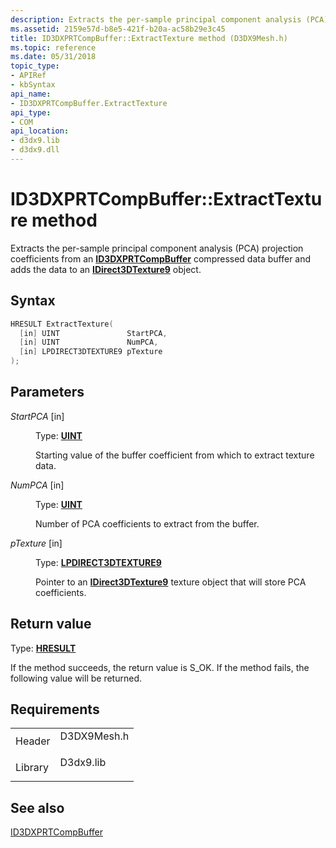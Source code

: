 ```yaml
---
description: Extracts the per-sample principal component analysis (PCA) projection coefficients from an ID3DXPRTCompBuffer compressed data buffer and adds the data to an IDirect3DTexture9 object.
ms.assetid: 2159e57d-b8e5-421f-b20a-ac58b29e3c45
title: ID3DXPRTCompBuffer::ExtractTexture method (D3DX9Mesh.h)
ms.topic: reference
ms.date: 05/31/2018
topic_type:
- APIRef
- kbSyntax
api_name:
- ID3DXPRTCompBuffer.ExtractTexture
api_type:
- COM
api_location:
- d3dx9.lib
- d3dx9.dll
---
```


# ID3DXPRTCompBuffer::ExtractTexture method

Extracts the per-sample principal component analysis (PCA) projection coefficients from an [**ID3DXPRTCompBuffer**](id3dxprtcompbuffer.md) compressed data buffer and adds the data to an [**IDirect3DTexture9**](/windows/win32/api/d3d9helper/nn-d3d9helper-idirect3dtexture9) object.

## Syntax


```C++
HRESULT ExtractTexture(
  [in] UINT               StartPCA,
  [in] UINT               NumPCA,
  [in] LPDIRECT3DTEXTURE9 pTexture
);
```



## Parameters

<dl> <dt>

*StartPCA* \[in\]
</dt> <dd>

Type: **[**UINT**](../winprog/windows-data-types.md)**

Starting value of the buffer coefficient from which to extract texture data.

</dd> <dt>

*NumPCA* \[in\]
</dt> <dd>

Type: **[**UINT**](../winprog/windows-data-types.md)**

Number of PCA coefficients to extract from the buffer.

</dd> <dt>

*pTexture* \[in\]
</dt> <dd>

Type: **[**LPDIRECT3DTEXTURE9**](/windows/win32/api/d3d9helper/nn-d3d9helper-idirect3dtexture9)**

Pointer to an [**IDirect3DTexture9**](/windows/win32/api/d3d9helper/nn-d3d9helper-idirect3dtexture9) texture object that will store PCA coefficients.

</dd> </dl>

## Return value

Type: **[**HRESULT**](https://msdn.microsoft.com/library/Bb401631(v=MSDN.10).aspx)**

If the method succeeds, the return value is S\_OK. If the method fails, the following value will be returned.

## Requirements



|                    |                                                                                        |
|--------------------|----------------------------------------------------------------------------------------|
| Header<br/>  | <dl> <dt>D3DX9Mesh.h</dt> </dl> |
| Library<br/> | <dl> <dt>D3dx9.lib</dt> </dl>   |



## See also

<dl> <dt>

[ID3DXPRTCompBuffer](id3dxprtcompbuffer.md)
</dt> </dl>

 

 
